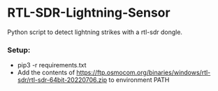 # RTL-SDR-Lightning-Sensor
Python script to detect lightning strikes with a rtl-sdr dongle.


### Setup:
- pip3 -r requirements.txt
- Add the contents of https://ftp.osmocom.org/binaries/windows/rtl-sdr/rtl-sdr-64bit-20220706.zip to environment PATH
